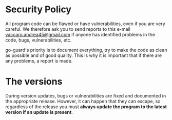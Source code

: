 # Security Policy

All program code can be flawed or have vulnerabilities, even if you are very careful. 
We therefore ask you to send reports to this e-mail vaccaro.andrea45@gmail.com if anyone has identified problems in the code, bugs, vulnerabilities, etc.

go-guard's priority is to document everything, try to make the code as clean as possible and of good quality. 
This is why it is important that if there are any problems, a report is made.

# The versions

During version updates, bugs or vulnerabilities are fixed and documented in the appropriate release. 
However, it can happen that they can escape, so regardless of the release you must **always update the program to the latest version if an update is present**.

